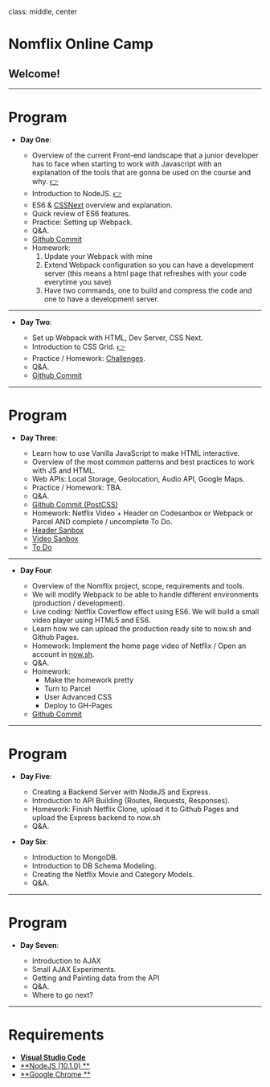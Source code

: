 class: middle, center

# Nomflix Online Camp

## Welcome!

---

# Program

- **Day One**:

  - Overview of the current Front-end landscape that a junior developer has to face when starting to work with Javascript with an explanation of the tools that are gonna be used on the course and why. [👉](/nomflix-materials/landscape/)
  - Introduction to NodeJS. [👉](/nomflix-materials/introToNode/)
  - ES6 & [CSSNext](http://cssnext.io/) overview and explanation.
  - Quick review of ES6 features.
  - Practice: Setting up Webpack.
  - Q&A.
  - [Github Commit](https://github.com/nomadcoders/nomflix2/commit/775feee7df16b05a95b729f6730d9a64d81a0430)
  - Homework:
    1.  Update your Webpack with mine
    2.  Extend Webpack configuration so you can have a development server (this means a html page that refreshes with your code everytime you save)
    3.  Have two commands, one to build and compress the code and one to have a development server.

---

- **Day Two**:

  - Set up Webpack with HTML, Dev Server, CSS Next.
  - Introduction to CSS Grid. [👉](/nomflix-materials/cssGridIntro/)
  - Practice / Homework: [Challenges](/nomflix-materials/cssGridIntro/challenges).
  - Q&A.
  - [Github Commit](https://github.com/nomadcoders/nomflix2/commit/2d91108381ab0da35546d0113e6899f381b312d0)

---

# Program

- **Day Three**:

  - Learn how to use Vanilla JavaScript to make HTML interactive.
  - Overview of the most common patterns and best practices to work with JS and HTML.
  - Web APIs: Local Storage, Geolocation, Audio API, Google Maps.
  - Practice / Homework: TBA.
  - Q&A.
  - [Github Commit (PostCSS)](https://github.com/nomadcoders/nomflix2/commit/de8a04fdf8acbb2b117a261041cff642e31f2e13)
  - Homework: Netflix Video + Header on Codesanbox or Webpack or Parcel AND complete / uncomplete To Do.
  - [Header Sanbox](https://codesandbox.io/s/3q3w0oj546)
  - [Video Sanbox](https://codesandbox.io/s/w04plw2lk5)
  - [To Do](https://codesandbox.io/s/14qm319zx7)

---

- **Day Four**:

  - Overview of the Nomflix project, scope, requirements and tools.
  - We will modify Webpack to be able to handle different environments (production / development).
  - Live coding: Netflix Coverflow effect using ES6. We will build a small video player using HTML5 and ES6.
  - Learn how we can upload the production ready site to now.sh and Github Pages.
  - Homework: Implement the home page video of Netflix / Open an account in [now.sh](https://zeit.co/now).
  - Q&A.
  - Homework:
    - Make the homework pretty
    - Turn to Parcel
    - User Advanced CSS
    - Deploy to GH-Pages
  - [Github Commit](https://github.com/nomadcoders/nomflix2)

---

# Program

- **Day Five**:

  - Creating a Backend Server with NodeJS and Express.
  - Introduction to API Building (Routes, Requests, Responses).
  - Homework: Finish Netflix Clone, upload it to Github Pages and upload the Express backend to now.sh
  - Q&A.

- **Day Six**:

  - Introduction to MongoDB.
  - Introduction to DB Schema Modeling.
  - Creating the Netflix Movie and Category Models.
  - Q&A.

---

# Program

- **Day Seven**:

  - Introduction to AJAX
  - Small AJAX Experiments.
  - Getting and Painting data from the API
  - Q&A.
  - Where to go next?

---

# Requirements

- [**Visual Studio Code**](https://www.google.com)
- [**NodeJS (10.1.0) **](https://www.google.com)
- [**Google Chrome **](https://www.google.com/chrome/)
